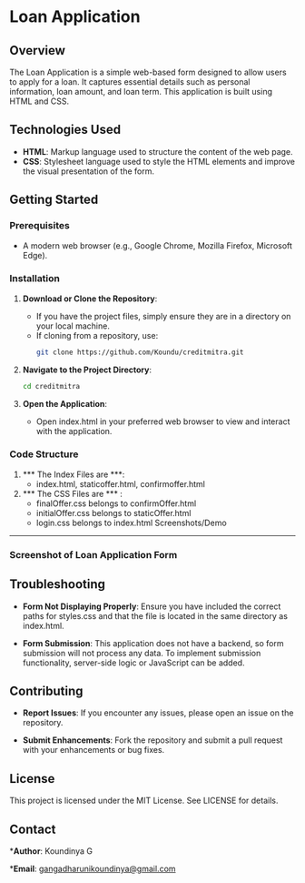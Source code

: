 # Loan Application

## Overview

The Loan Application is a simple web-based form designed to allow users to apply for a loan. It captures essential details such as personal information, loan amount, and loan term. This application is built using HTML and CSS.

## Technologies Used

- **HTML**: Markup language used to structure the content of the web page.
- **CSS**: Stylesheet language used to style the HTML elements and improve the visual presentation of the form.

## Getting Started

### Prerequisites

- A modern web browser (e.g., Google Chrome, Mozilla Firefox, Microsoft Edge).

### Installation

1. **Download or Clone the Repository**:
   - If you have the project files, simply ensure they are in a directory on your local machine.
   - If cloning from a repository, use:
     ```bash
     git clone https://github.com/Koundu/creditmitra.git
     ```

2. **Navigate to the Project Directory**:
   ```bash
   cd creditmitra
    ```
3. **Open the Application**:
    - Open index.html in your preferred web browser to view and interact with the application.
### Code Structure
1. *** The Index Files are ***:
    - index.html, staticoffer.html, confirmoffer.html
2. *** The CSS Files are *** :
    - finalOffer.css belongs to confirmOffer.html
    - initialOffer.css belongs to staticOffer.html
    - login.css belongs to index.html
Screenshots/Demo
----------------

### Screenshot of Loan Application Form

Troubleshooting
---------------

*   **Form Not Displaying Properly**: Ensure you have included the correct paths for styles.css and that the file is located in the same directory as index.html.
    
*   **Form Submission**: This application does not have a backend, so form submission will not process any data. To implement submission functionality, server-side logic or JavaScript can be added.
    

Contributing
------------

*   **Report Issues**: If you encounter any issues, please open an issue on the repository.
    
*   **Submit Enhancements**: Fork the repository and submit a pull request with your enhancements or bug fixes.
    

License
-------

This project is licensed under the MIT License. See LICENSE for details.

Contact
-------

***Author**: Koundinya G
    
***Email**: gangadharunikoundinya@gmail.com
    

